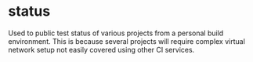 # status
Used to public test status of various projects from a personal build environment.  This is because several projects will require complex virtual network setup not easily covered using other CI services.
